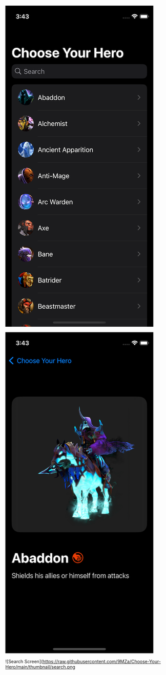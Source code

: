 ![Home Screen](https://raw.githubusercontent.com/9MZa/Choose-Your-Hero/main/thumbnail/home-screen.png)

![Detail Screen](https://raw.githubusercontent.com/9MZa/Choose-Your-Hero/main/thumbnail/detail.png)

![Search Screen](https://raw.githubusercontent.com/9MZa/Choose-Your-Hero/main/thumbnail/search.png